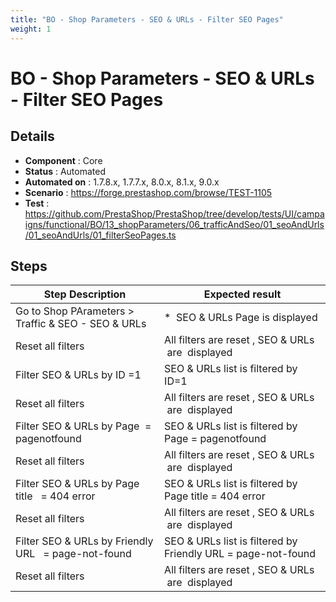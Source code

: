 ```yaml
---
title: "BO - Shop Parameters - SEO & URLs - Filter SEO Pages"
weight: 1
---
```


# BO - Shop Parameters - SEO & URLs - Filter SEO Pages
## Details
* **Component** : Core
* **Status** : Automated
* **Automated on** : 1.7.8.x, 1.7.7.x, 8.0.x, 8.1.x, 9.0.x
* **Scenario** : https://forge.prestashop.com/browse/TEST-1105
* **Test** : https://github.com/PrestaShop/PrestaShop/tree/develop/tests/UI/campaigns/functional/BO/13_shopParameters/06_trafficAndSeo/01_seoAndUrls/01_seoAndUrls/01_filterSeoPages.ts

## Steps
| Step Description | Expected result |
| ----- | ----- |
| Go to Shop PArameters > Traffic & SEO - SEO & URLs | *  SEO & URLs Page is displayed |
| Reset all filters | All filters are reset , SEO & URLs  are  displayed |
| Filter SEO & URLs by ID =1 | SEO & URLs list is filtered by ID=1 |
| Reset all filters | All filters are reset , SEO & URLs  are  displayed |
| Filter SEO & URLs by Page  = pagenotfound | SEO & URLs list is filtered by Page = pagenotfound |
| Reset all filters | All filters are reset , SEO & URLs  are  displayed |
| Filter SEO & URLs by Page title   = 404 error | SEO & URLs list is filtered by Page title = 404 error |
| Reset all filters | All filters are reset , SEO & URLs  are  displayed |
| Filter SEO & URLs by Friendly URL   = page-not-found | SEO & URLs list is filtered by Friendly URL = page-not-found |
| Reset all filters | All filters are reset , SEO & URLs  are  displayed |